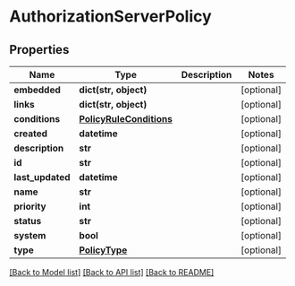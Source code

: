 # AuthorizationServerPolicy

## Properties
Name | Type | Description | Notes
------------ | ------------- | ------------- | -------------
**embedded** | **dict(str, object)** |  | [optional] 
**links** | **dict(str, object)** |  | [optional] 
**conditions** | [**PolicyRuleConditions**](PolicyRuleConditions.md) |  | [optional] 
**created** | **datetime** |  | [optional] 
**description** | **str** |  | [optional] 
**id** | **str** |  | [optional] 
**last_updated** | **datetime** |  | [optional] 
**name** | **str** |  | [optional] 
**priority** | **int** |  | [optional] 
**status** | **str** |  | [optional] 
**system** | **bool** |  | [optional] 
**type** | [**PolicyType**](PolicyType.md) |  | [optional] 

[[Back to Model list]](../README.md#documentation-for-models) [[Back to API list]](../README.md#documentation-for-api-endpoints) [[Back to README]](../README.md)

